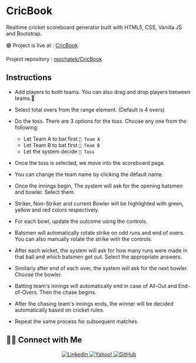 # CricBook

Realtime cricket scoreboard generator built with HTML5, CSS, Vanilla JS and Bootstrap.

🟢 Project is live at : [CricBook](https://mochatek.github.io/CricBook/)

Project repository : [mochatek/CricBook](https://github.com/mochatek/CricBook)

## Instructions

- Add players to both teams. You can also drag and drop players between teams.👲

- Select total overs from the range element. (Default is 4 overs)

- Do the toss. There are 3 options for the toss. Choose any one from the following:

  - Let Team A to bat first `🏏 Team A`
  - Let Team B to bat first `🏏 Team B`
  - Let the system decide `🏏 Toss`

- Once the toss is selected, we move into the scoreboard page.

- You can change the team name by clicking the default name.

- Once the innings begin, The system will ask for the opening batsmen and bowler. Select them.

- Striker, Non-Striker and current Bowler will be highlighted with green, yellow and red colors respectively.

- For each bowl, update the outcome using the controls.
- Batsmen will automatically rotate strike on odd runs and end of overs. You can also manually rotate the strike with the controls.

- After each wicket, the system will ask for how many runs were made in that ball and which batsmen got out. Select the appropriate answers.

- Similarly after end of each over, the system will ask for the next bowler. Choose the bowler.

- Batting team's innings will automatically end in case of All-Out and End-of-Overs. Then the chase begins.

- After the chasing team's innings ends, the winner will be decided automatically based on cricket rules.

- Repeat the same process for subsequent matches.

## 🤝🏻 Connect with Me

<p align="center">
  <a href="https://in.linkedin.com/in/akash-s-panickar-9893ab155" target="blank">
      <img src="https://img.icons8.com/color/36/000000/linkedin.png" alt="LinkedIn" />
  </a>

  <a href="mailto:akashsabu@ymail.com" target="blank">
      <img src="https://img.icons8.com/color/36/000000/yahoo-mail-app.png" alt="Yahoo!" />
  </a>
  
  <a href="mailto:akashsabu@ymail.com" target="blank">
      <img src="https://img.icons8.com/fluent/36/000000/github.png" alt="GitHub" />
  </a>
</p>
